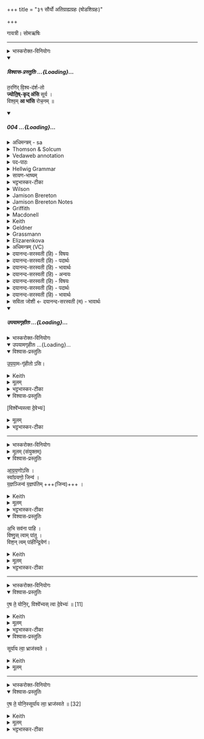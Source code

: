 +++
title = "३१ सौर्यो अतिग्राह्यग्रहः (षोडशिग्रहः)"

+++

गायत्री। सोमऋषिः

_______
<details><summary>भास्करोक्त-विनियोगः</summary>

1अथ सौर्यं गृह्णाति - तरणिरिति गायत्र्या ॥   
केचिद् आहुर् - एकत्रिंशो ऽयम् अनुवाको ऽस्मिन् प्रदेशेध्येतव्य इति । अन्ये तु - यथाम्नातेनैव सौर्यो ऽतिग्राह्यो गृह्यते, नावश्यकम् अत्राध्ययनम् इत्य् आहुः ॥
</details>
<div class="js_include" includetitle="plain" newlevelforh1="5" title="विश्वास-प्रस्तुतिः" unfilled url="/vedAH_Rk/shAkalam/saMhitA/vishvAsa-prastutiH/01/050/04_taraNirvishvadarshato_jyotiShkRdasi.md">
<details open><summary><h5>विश्वास-प्रस्तुतिः ...{Loading}...</h5></summary>


त॒रणि॑र् वि॒श्व-द॑र्श-तो  
**ज्योति॒ष्-कृद् अ॑सि** सूर्य ।  
विश्व॒म् **आ भा॑सि** रोच॒नम् ॥

</details>
</div>
<div class="js_include" includetitle="false" newlevelforh1="5" unfilled url="/vedAH_Rk/shAkalam/saMhitA/sarvASh_TIkAH/01/050/04_taraNirvishvadarshato_jyotiShkRdasi.md">
<details open><summary><h5>004 ...{Loading}...</h5></summary>
<details><summary>अधिमन्त्रम् - sa</summary>

- देवता - सूर्यः
- ऋषिः - प्रस्कण्वः काण्वः
- छन्दः - गायत्री
</details>
<details><summary>Thomson & Solcum</summary>

तर꣡णिर् विश्व꣡दर्शतो  
ज्योतिष्कृ꣡द् असि सूरिय  
वि꣡श्वम् आ꣡ भासि रोचन꣡म्
</details>
<details><summary>Vedaweb annotation</summary>

_________
**Strata**  
Cretic

_________
**Pāda-label**  
genre M  
genre M  
genre M
_________
**Morph**  
taráṇiḥ ← taráṇi- (nominal stem)  
{case:NOM, gender:M, number:SG}

viśvádarśataḥ ← viśvádarśata- (nominal stem)  
{case:NOM, gender:M, number:SG}

asi ← √as- 1 (root)  
{number:SG, person:2, mood:IND, tense:PRS, voice:ACT}

jyotiṣkŕ̥t ← jyotiṣkŕ̥t- (nominal stem)  
{case:NOM, gender:M, number:SG}

sūrya ← sū́rya- (nominal stem)  
{case:VOC, gender:M, number:SG}

ā́ ← ā́ (invariable)  
{}

bhāsi ← √bhā- (root)  
{number:SG, person:2, mood:IND, tense:PRS, voice:ACT}

rocanám ← rocaná- (nominal stem)  
{case:NOM, gender:N, number:SG}

víśvam ← víśva- (nominal stem)  
{case:NOM, gender:N, number:SG}

</details>
<details><summary>पद-पाठः</summary>

त॒रणिः॑ । वि॒श्वऽद॑र्शतः । ज्यो॒तिः॒ऽकृत् । अ॒सि॒ । सू॒र्य॒ ।  
विश्व॑म् । आ । भा॒सि॒ । रो॒च॒नम् ॥
</details>
<details><summary>Hellwig Grammar</summary>

-   *taraṇir* ← *taraṇiḥ* ← *taraṇi*
- \[noun\], nominative, singular, masculine
- “energetic; agile.”

_________

- *viśvadarśato* ← *viśva*
- \[noun\]
- “all(a); whole; complete; each(a); viśva \[word\]; completely;
    wholly.”

_________

- *viśvadarśato* ← *darśataḥ* ← *darśata*
- \[noun\], nominative, singular, masculine
- “beautiful; visible; beautiful.”

_________

- *jyotiṣkṛd* ← *jyotiṣkṛt*
- \[noun\], nominative, singular, masculine

_________

- *asi* ← *as*
- \[verb\], singular, Present indikative
- “be; exist; become; originate; happen; result; be; dwell; be born;
    stay; be; equal; exist; transform.”

_________

- *sūrya*
- \[noun\], vocative, singular, masculine
- “sun; Surya; sūrya \[word\]; right nostril; twelve; Calotropis
    gigantea Beng.; sūryakānta; sunlight; best.”

_________

- *viśvam* ← *viśva*
- \[noun\], accusative, singular, neuter
- “all(a); whole; complete; each(a); viśva \[word\]; completely;
    wholly.”

_________

- *ā*
- \[adverb\]
- “towards; ākāra; until; ā; since; according to; ā \[suffix\].”

_________

- *bhāsi* ← *bhā*
- \[verb\], singular, Present indikative
- “look; shine; show; look like; glitter; reflect.”

_________

- *rocanam* ← *rocana*
- \[noun\], accusative, singular, neuter
- “light; celestial sphere.”

_________

</details>
<details><summary>सायण-भाष्यम्</summary>

हे **सूर्य** त्वं **तरणिः** तरिता अन्येन गन्तुमशक्यस्य महतोऽध्वनो गन्ता **असि** । तथा च स्मर्यते- ‘ योजनानां सहस्रे द्वे द्वे शते द्वे च योजने । एकेन निमिषार्धेन क्रममाण नमोऽस्तु ते' इति । यद्वा । उपासकानां रोगात् तारयितासि ।  ‘ आरोग्यं भास्करादिच्छेत् ' इति स्मरणात् । 

तथा **विश्वदर्शतः** विश्वैः सर्वैः प्राणिभिर् दर्शनीयः । आदित्यदर्शनस्य चण्डालादिदर्शनजनितपापनिर्हरणहेतुत्वात् । तथा च आपस्तम्बः - ‘ दर्शने ज्योतिषां दर्शनम्' इति ।  
यद्वा । **विश्वं** सकलं भूतजातं **दर्शतं** द्रष्टव्यं प्रकाश्यं येन स तथोक्तः ।

तथा **ज्योतिष्कृत्** ज्योतिषः प्रकाशस्य कर्ता । सर्वस्य वस्तुनः प्रकाशयितेत्यर्थः । यद्वा । चन्द्रादीनां रात्रौ प्रकाशयिता । रात्रौ हि अम्मयेषु चन्द्रादिबिम्बेषु सूर्यकिरणाः प्रतिफलिताः सन्तोऽन्धकार निवारयन्ति यथा द्वारस्थदर्पणोपरि निपतिताः सूर्यरश्मयो गृहान्तर्गतं तमो निवारयन्ति तद्वदित्यर्थः । यस्मादेवं तस्मात् **विश्वं** व्याप्तं **रोचनं** रोचमानमन्तरिक्षम् **आ** समन्तात् **भासि** प्रकाशयसि । यद्वा । 

हे सूर्य अन्तर्यामितया सर्वस्य प्रेरक परमात्मन् **तरणिः** संसाराब्धेस्तारकः असि । यस्मात् त्वं **विश्वदर्शतः** विश्वैः सर्वैर्मुमुक्षुभिः **दर्शतः** द्रष्टव्यः साक्षात्कर्तव्यः इत्यर्थः । अधिष्ठानसाक्षात्कारे ह्यारोपितं निवर्तते । **ज्योतिष्कृत्** ज्योतिषः सूर्यादेः कर्ता। तथा चाम्नायते - चन्द्रमा मनसो जातश्चक्षोः सूर्यो अजायत' (तै. आ. ३. १२.६) इति । ईदृशस्त्वं चिद्रूपतया विश्वं सर्वं दृश्यजातं रोचनं रोचमानं दीप्यमानं यथा भवति तथा आ भासि प्रकाशयसि। चैतन्यस्फुरणे हि सर्वं जगत् दृश्यते । तथा चाम्नायते- तमेव भान्तमनुभाति सर्वं तस्य भासा सर्वमिदं विभाति ( क. उ. ५. १५ ) इति ॥ 

**तरणिः** ।  ‘ तॄ प्लवनतरणयोः । अस्मादन्तर्भावितण्यर्थात् “ अर्तिसृभृधृधम्यश्यवितॄभ्योऽनिः' इति अनिप्रत्ययः । प्रत्ययाद्युदात्तत्वम् । 

ज्योतिः करोतीति **ज्योतिष्कृत्** । 'क्विप् च इति क्विप् ।  ‘ नित्यं समासेऽनुत्तरपदस्थस्य ' इति विसर्जनीयस्य षत्वम्। 

**भासि**।  ‘भा दीप्तौ । अन्तर्भावितण्यर्थात् लटि अदादित्वात् शपो लुक् ॥
</details>
<details><summary>भट्टभास्कर-टीका</summary>

तरणिः क्षिप्रगामी पापानां तारयिता वा । तरतेरनिप्रत्ययः । विश्वदर्शतः विश्वं दर्शयितव्यं यस्य सः विश्वदर्शतः । दृशेरौणादिकोतच्प्रत्ययः, 'बहुव्रीहौ विश्वं संज्ञायाम्' इति विश्वशब्दस्यान्तोदात्तत्वम् । यद्वा - विश्वस्य दर्शयिता विश्वदर्शतः । व्यत्ययेन पूर्वपदान्तोदात्तत्वम् । ज्योतिष्कृत् ज्योतिषः प्रकाशस्य कर्ता उत्पादयिता । यद्वा - ज्योतिषां ग्रहनक्षत्रादीनां कर्ता उद्भावयिता, त्वदधीनप्रकाशत्वात्तेषाम् । यथाहुः - 'सूर्याभिमुखानि दीप्यन्ते' इति । हे सूर्य ईदृशस्त्वमसि सत्वं विश्वां रोचनं प्रकाशकं ग्रहनक्षत्रादिकं सुषुम्नाख्येन रश्मिनानुप्रविश्य आभासि दृश्यसे लोकेन, तानि वा प्रकाशयसि, तस्मादुच्यते 'ज्योतिष्कृदसि' इति ॥
</details>
<details><summary>Wilson</summary>

_________
**English translation:**  

“You, **Sūrya**, outstrip all in speed; you are visible to all; you are the source of light; you shine throughout the entire firmament.”

_________
**Commentary by Sāyaṇa: Ṛgveda-bhāṣya**  

**Smṛti** states that the sun moves 2,202 **yojanas** in a half a winkle of the eye;

Jyotiṣkṛt = giving light to all things, even to the moon and the plural nets, by night; for, they are of a watery substance from which the rays of the sun are reflected (like a mirror in a door-way reflecting sun's rays, to light up a chamber); metaphysical explanation: sun is the **supreme spirit**, who enables all beings to pass over the ocean of existence, who is beheld by all desiring final emancipation, who authors true light, and who illuminates everything through the light of the mind
</details>
<details><summary>Jamison Brereton</summary>

Transiting, visible to all, a light-maker are you, o Sun.  
You illuminate the whole luminous realm.
</details>
<details><summary>Jamison Brereton Notes</summary>

I don't understand Geldner’s “pünktlich” for taráṇiḥ, which does not seem to reflect any of the possible meanings of √tṝ ‘cross over, surpass, etc.’. Here the idea is clearly that the Sun crosses the sky.
</details>
<details><summary>Griffith</summary>

Swift and all beautiful art thou, O Surya, maker of the light,  
     Illuming all the radiant realm.
</details>
<details><summary>Macdonell</summary>

Swift-moving, visible to all, Maker of light thou art, O Sun, Illuming all the shining space.
</details>
<details><summary>Keith</summary>

Overcoming, seen of all,  
Light-making art thou, Surya;  
Thou dost illumine all the firmament.
</details>
<details><summary>Geldner</summary>

Pünktlich, allsichtbar, lichtmachend bist du Surya; du bescheinst den ganzen Lichthimmel.
</details>
<details><summary>Grassmann</summary>

Für alle sichtbar, schnellen Laufs erzeugst du Licht, o Sonnengott, Den ganzen Raum erhellest du.
</details>
<details><summary>Elizarenkova</summary>

Пересекающий (пространство), всем видный,  
Создающий свет – (вот каков) ты, Сурья.  
Ты даруешь все светлое пространство.
</details>
<details><summary>अधिमन्त्रम् (VC)</summary>

- सूर्यः
- प्रस्कण्वः काण्वः
- पिपीलिकामध्यानिचृद्गायत्री
- षड्जः
</details>
<details><summary>दयानन्द-सरस्वती (हि) - विषयः</summary>

फिर वह कैसा है, इस विषय का उपदेश अगले मंत्र में किया है।
</details>
<details><summary>दयानन्द-सरस्वती (हि) - पदार्थः</summary>

पदार्थान्वयभाषाः -  हे (सूर्य्य) चराचर के आत्मा ईश्वर ! जिससे (विश्वदर्शतः) विश्व के दिखाने और (तरणिः) शीघ्र सबका आक्रमण करने (ज्योतिष्कृत्) स्वप्रकाश स्वरूप आप ! (रोचनम्) रुचिकारक (विश्वम्) सब जगत् को प्रकाशित करते हैं इसीसे आप स्वप्रकाशस्वरूप हैं ॥४॥
</details>
<details><summary>दयानन्द-सरस्वती (हि) - भावार्थः</summary>

भावार्थभाषाः -  इस मन्त्र में वाचकलुप्तोपमालंकार है। जैसे सूर्य्य और बिजुली बाहर भीतर रहने वाले सब स्थूल पदार्थों को प्रकाशित करते हैं वैसे ही ईश्वर भी सब वस्तु मात्र को प्रकाशित करता है ॥४॥
</details>
<details><summary>दयानन्द-सरस्वती (हि) - अन्वयः</summary>

अन्वय:  पुनः स कीदृशइत्युपदिश्यते।
</details>
<details><summary>दयानन्द-सरस्वती (हि) - विषयः</summary>

(तरणिः) क्षिप्रतया संप्लविता (विश्वदर्शतः) यो विश्वस्य दर्शयिता (ज्योतिष्कृत्) यो ज्योतिः प्रकाशात्मकैः सूर्यादिलोकं करोति सः (असि) (सूर्य) सर्वप्रकाशक सर्वात्मन् (विश्वम्) सर्वं जगत् (आ) समन्तात् (भासि) प्रकाशयसि (रोचनम्) अभिप्रेतं रुचिकरम् ॥४॥
</details>
<details><summary>दयानन्द-सरस्वती (हि) - पदार्थः</summary>

पदार्थान्वयभाषाः -  हे सूर्य्येश्वर ! यतो विश्वदर्शतस्तरणिर्ज्योतिष्कृत् त्वं रोचनं विश्वमाभासि तस्मात्स्वयं प्रकाशोऽसि ॥४॥
</details>
<details><summary>दयानन्द-सरस्वती (हि) - भावार्थः</summary>

भावार्थभाषाः -  अत्र वाचकलुप्तोपमालंकारः। यथा सूर्य्यविद्युतौ बाह्याभ्यन्तरस्थान्मूर्त्तान् पदार्थान् प्रकाशेतान्तथेश्वरः सर्वमखिलं जगत् प्रकाशयति ॥४॥
</details>
<details><summary>सविता जोशी ← दयानन्द-सरस्वती (म) - भावार्थः</summary>

भावार्थभाषाः -  या मंत्रात वाचकलुप्तोपमालंकार आहे. जसा सूर्य व विद्युत आत बाहेर राहणाऱ्या सर्व स्थूल पदार्थांना प्रकाशित करतात तसेच ईश्वरही सर्व वस्तूंना प्रकाशित करतो. ॥ ४ ॥
</details>
</details>
</div>
<div class="js_include" includetitle="false" newlevelforh1="5" unfilled url="/vedAH_yajuH/taittirIyam/saMhitA/yajuH/sarva-prastutiH/1/4_somAbhiShavAdi/10_AgrayaNagrahaH/upayAmagRhItaH.md">
<details open><summary><h5>उपयामगृहीतः ...{Loading}...</h5></summary>
<details><summary>भास्करोक्त-विनियोगः</summary>

इमामनुद्रुत्य 'उपयामगृहीतोसि विश्वेभ्यस्त्वा देवेभ्यः' इति गृह्णाति ॥
</details>
<div class="js_include" includetitle="false" newlevelforh1="5" unfilled="" url="/vedAH_yajuH/taittirIyam/saMhitA/yajuH/sarva-prastutiH/1/4_somAbhiShavAdi/03_antaryAmagrahaH/upayAmagRhItaH.md">
<details open><summary><h10>उपयामगृहीतः ...{Loading}...</h10></summary>
<details open><summary>विश्वास-प्रस्तुतिः</summary>

उ॒प॒या॒म-गृ॑हीतो ऽसि।
</details>
<details><summary>Keith</summary>

Thou art taken with a support/ foundation.
</details>
<details><summary>मूलम्</summary>

उ॒प॒या॒मगृ॑हीतोऽसि।
</details>
<details><summary>भट्टभास्कर-टीका</summary>

उपयम्यन्ते स्वात्मन्येव नियम्यन्ते भूतजातान्यस्मिन् अभिन्नेधिकरणे इत्युपयामः पृथ्वी । 'इयं वा उपयामः' इति ब्राह्मणम् । 'हलश्च' इति घञ्, थाथादिस्वरेणान्तोदात्तत्वम् । तेन गृहीतस्त्वमसि ; कोन्यस्त्वां गृहीतुं क्षम इति भावः ; पृथिव्यापो गृहीष्यामीतिवत् । 'तृतीया कर्मणि' इति पूर्वपदप्रकृतिस्वरत्वम् । यद्वा - उपयामार्थं पृथिव्यर्थं गृहीतोसीति ; हे सोम ।   

ननु 'स्वाहा त्वा सुभवस्सूर्याय' इति मन्त्रवर्णनात् सूर्यदेवत्यः कथं पृथिवीदेवत्यः स्यात् ? नैतद्देवताभिधानं ; पृथिवीवासिनां प्रजानां यागद्वारेण स्थित्यर्थं गृहीतोसीति स्तूयते । यद्वा - पृथिव्यपि देवतैवास्य 'उपयामगृहीतोसीत्याहादितिदेवत्यास्तेन' इति, अदितिः पृथ्वी । 'चतुर्थी' इति योगविभागात्समासः । 'क्ते च' इति पूर्वपदप्रकृतिस्वरत्वम् । 'इयं वा उपयामस्तस्मादिमां प्रजा अनु प्रजायन्ते' इति ब्राह्मणम् ॥

________________

उपयामगृहीतोसीति व्याख्यातम् । 'इयं वा उपयामः' तयैव गृहीतोसीति ।
</details>
</details>
</div>
<details open><summary>विश्वास-प्रस्तुतिः</summary>

[विश्वे᳚भ्यस्त्वा दे॒वेभ्यः॑]
</details>
<details><summary>मूलम्</summary>

[विश्वे᳚भ्यस्त्वा दे॒वेभ्यः॑]
</details>
<details><summary>भट्टभास्कर-टीका</summary>

अस्य ग्रहणमन्त्रस्य साकाङ्क्षत्वात्सादनमन्त्रे श्रुतं विश्वेभ्यस्त्वेति सम्बध्यते ॥
</details>

_______
<details><summary>भास्करोक्त-विनियोगः</summary>

2अधिवदते ॥
</details>
<details><summary>मूलम् (संयुक्तम्)</summary>

आग्रय॒णो॑ऽसि॒ स्वा᳚ग्रयणो॒ जिन्व॑ य॒ज्ञञ्जिन्व॑ य॒ज्ञप॑तिम॒भि सव॑ना पाहि॒ विष्णु॒स्त्वाम्पा॑तु॒ विश॒न्त्वम्पा॑हीन्द्रि॒येण
</details>
<details open><summary>विश्वास-प्रस्तुतिः</summary>

आ॒ग्र॒य॒णो॑ऽसि ।  
स्वा᳚ग्रयणो॒ जिन्व॑ ।    
य॒ज्ञञ्जिन्व॑ य॒ज्ञप॑तिम्  +++(जिन्व)+++ ।
</details>
<details><summary>Keith</summary>

thou art the leader,  
thou art the good leader;  
quicken the sacrifice,  
quicken the lord of the sacrifice;
</details>
<details><summary>मूलम्</summary>

आ॒ग्र॒य॒णो॑ऽसि ।  
स्वा᳚ग्रयणो॒ जिन्व॑ ।    
य॒ज्ञञ्जिन्व॑ य॒ज्ञप॑तिम्  +++(जिन्व)+++ ।  
</details>
<details><summary>भट्टभास्कर-टीका</summary>

आग्रयणोसि आग्रयणाख्यो ग्रहस्त्वमस्ति । अग्रे इर्यते गृह्यत इत्यग्रयणः ग्रहाणामग्रेसरोसि । 'ते देवा आग्रयाणाग्रान्ग्रहानपश्यन्' इति ब्राह्मणम् । शकन्ध्वादित्वात्पररूपत्वम् । अग्रयाण एवाग्रयणाः । 'सान्नाय्यानुजावर' इत्यादिना स्वार्थिकोण्निपातितः । यद्वा - वाचा अग्रे प्रथममीयत इत्याग्रयणः । 'वाग्वै देवेभ्यः' इत्यादि ब्राह्मणं 'तदाग्रयणस्याग्रयणत्वम्' इत्यन्तम् ।

स्वाग्रयाणः, अग्र्यं श्रैष्ठ्यं यन्ति प्राप्नुवन्त्यनेनेत्याग्रयणः, शोभन आग्रयणस्स्वाग्रयणः । त्वां गृहीत्वा देवा अग्रं पर्यायन् । तथा यजमानोपि त्वां गृहीत्वा समानानामग्रं पर्येत्विति भावः । 'अग्रमेव समानानां पर्येति' इति ब्राह्मणम् । यस्मादीदृशस्त्वमसि तस्माज्जिन्व प्रीणय यज्ञं, यज्ञपतिं च जिन्व । उभयत्रापि वाक्यादित्वान्न निहन्यते । जिवि प्रीणने ।
</details>
<details open><summary>विश्वास-प्रस्तुतिः</summary>

अ॒भि सव॑ना पाहि ।  
विष्णु॒स् त्वाम् पा॑तु ।  
विश॒न् त्वम् पा॑हीन्द्रि॒येण॑।
</details>
<details><summary>Keith</summary>

guard the pressings;  
let Visnu guard thee,  
do thou guard the folk with thy power;
</details>
<details><summary>मूलम्</summary>

अ॒भि सव॑ना पाहि ।  
विष्णु॒स्त्वाम्पा॑तु ।  
विश॒न् त्वम् पा॑हीन्द्रि॒येण॑।
</details>
<details><summary>भट्टभास्कर-टीका</summary>

सवना सवनानि, अभि पाहि आभिमुख्येन पालय तवाक्षीणतया । त्वयि हीक्षीणे प्रायश्चित्तप्रसङ्गादरक्षितानि सवनानि स्युः; तस्मान्मा क्षेष्ठा इत्यर्थः ।

तथा  भगवान् विष्णुस्त्वां पातु यस्सर्वं पाति ।

तमपि विशं प्रजां यजमानस्य स्वभूतां पाहि सर्वां वा, इन्द्रियेणेत्थंभूतां प्रजामविकलेन्द्रियां कुर्वित्यर्थः ॥
</details>


_______
<details><summary>भास्करोक्त-विनियोगः</summary>

3एवमनुद्रुत्य 'एष ते योनिर्विश्वेभ्यस्त्वा देवेभ्यः' इति सादयति ।
</details>
<details open><summary>विश्वास-प्रस्तुतिः</summary>

ए॒ष ते॒ योनि॒र्, विश्वे᳚भ्यस् त्वा दे॒वेभ्यः॑ ॥ [11]
</details>
<details><summary>Keith</summary>

this is thy birthplace; to the All-gods thee!
</details>
<details><summary>मूलम्</summary>

ए॒ष ते॒ योनि॒र्विश्वे᳚भ्यस्त्वा दे॒वेभ्यः॑ ॥ [11]
</details>
<details><summary>भट्टभास्कर-टीका</summary>

'वैश्वदेवो ह्येष देवतया' इति ब्राह्मणम् । 'आत्मा वा एष यज्ञस्य यदाग्रयणः' इत्यादि च ॥
</details>
</details>
</div>
<details open><summary>विश्वास-प्रस्तुतिः</summary>

सूर्या॑य त्वा॒ भ्राज॑स्वते ।

</details>
<details><summary>Keith</summary>

to Surya the radiant thee!
</details>
<details><summary>मूलम्</summary>

सूर्या॑य त्वा॒ भ्राज॑स्वते  ।
</details>

_______
<details><summary>भास्करोक्त-विनियोगः</summary>

(सादनम्)
</details>
<details open><summary>विश्वास-प्रस्तुतिः</summary>

ए॒ष ते॒ योनि॒स्सूर्या॑य त्वा॒ भ्राज॑स्वते ॥ [32]   
</details>
<details><summary>Keith</summary>

This is thy birthplace; to Surya the radiant thee!
</details>
<details><summary>मूलम्</summary>

ए॒ष ते॒ योनि॒स्सूर्या॑य त्वा॒ भ्राज॑स्वते ॥ [32]   +++(सादनमन्त्रः)+++

</details>
<details><summary>भट्टभास्कर-टीका</summary>

2-3ग्रहणसादने गते । न त्वाम्नातामित्युक्तम् ॥
</details>
